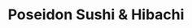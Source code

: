 ---
layout: place
title: "Poseidon Sushi & Hibachi"
permalink: /texas/stephenville/poseidon-sushi-hibachi.html
stateAbbr: TX
stateName: Texas
cityName: Stephenville
seo:
  name: "Poseidon Sushi & Hibachi"
  type: Restaurant
  links: https://poseidonsushihibachi.com/
description: "Poseidon Sushi & Hibachi serves delicious sushi in Stephenville, Texas. Try fresh Japanese dishes for a great dining experience. "
place_id: ChIJVx7wJpOxUYYRQstqvRzTIXU
photos:
  - name: >-
      places/ChIJVx7wJpOxUYYRQstqvRzTIXU/photos/AeeoHcLFp2GUeiD7OszWYy2W056B-wAK2_2LSc_X_V211yHHn2P61wMKpRfFurnjQZUQcthTXVZcmIM-SMN4nJlOnl8ul4ep7n5CTyyNCMAzZi4vlBFQ2DBXdLXnfYZlrU3vwxBYkb6ii6JxvLk_j9u6yhmdl4Vnd3EUPloOpObfXEy-fXIRmJF5h3kiPALd7jDG5zlpjsu3MwuqWLCcA36h6VEW_fj1Id-Yx4KwU9c_Amork1VHrPpgzcaj3yqtyq89IUQX66vBYbIWrwDJ9T15x58yuw0xsly35kI1HPde_oD1EzXmA7iTYC64TQM_FnYuKsNHrApQthrmWyOYTJ2P6gEi4TP5wKzehtc9qvaz7U3WwvZus24wxmuaHtVyC0e47GNya_3bDUdfAm1tTAxtHwvR7qspszXjDfyNHzvJnm5VP30l
    widthPx: 3024
    heightPx: 4032
    authorAttributions:
      - displayName: Emily Santos
        uri: https://maps.google.com/maps/contrib/108290932088286320265
        photoUri: >-
          https://lh3.googleusercontent.com/a-/ALV-UjU24MSWQotnB8Yl5z0v8SWsTYV_PDEQ4fjOtjlKZ5Wabf8HdPez=s100-p-k-no-mo
    flagContentUri: >-
      https://www.google.com/local/imagery/report/?cb_client=maps_api_places.places_api&image_key=!1e10!2sCIHM0ogKEICAgIDh5puS_AE&hl=en-US
    googleMapsUri: >-
      https://www.google.com/maps/place//data=!3m4!1e2!3m2!1sCIHM0ogKEICAgIDh5puS_AE!2e10!4m2!3m1!1s0x8651b19326f01e57:0x7521d31cbd6acb42
  - name: >-
      places/ChIJVx7wJpOxUYYRQstqvRzTIXU/photos/AeeoHcI0VQY1-HFEZM9RSfKmVnrAQc9IJkbgJeWGod8o4fJEvajDN1yrAlmm2XotM-W32cwTf0nH5Fqy09OBMokV7mhqQAJca8gzdss3qvaWs4ckZMEso6klLKl9rFWCd5_-5cz3GjPAYjHzP064xMhQ_u6SzeLgvZTX0Wvd7SI79m3ACssLzXSw7Zgc8RMc30dyDF7_8wPd3qe4iJH3ITDack1MeyGFexLLjDkmlRa49dKw_etr-qnEn2TAiORkFAxnrrSsAobdNqGB4ibJM3wiT-BLBCiPl1b9WrBnveJ8_9zfbEozlMrqEWsotM10wx7-sZHsq_GCF2EpbLIguKqh_ZtE_akWaLRQSTtSKH9jyMBsgf2sABPYc7aG90gvSrySZtEHm9glQoJnZ5W4Nv78hodr7FyZoNzpvLK94iGMBiPPDQ
    widthPx: 4032
    heightPx: 3024
    authorAttributions:
      - displayName: Clinton Jones
        uri: https://maps.google.com/maps/contrib/105458447435334488988
        photoUri: >-
          https://lh3.googleusercontent.com/a-/ALV-UjX3q4EYjoj4Qxn6b5aeEy4k1bkTZHqqJhJu1Ze88v1Jm7py-Adg=s100-p-k-no-mo
    flagContentUri: >-
      https://www.google.com/local/imagery/report/?cb_client=maps_api_places.places_api&image_key=!1e10!2sCIHM0ogKEICAgICTnLiLSg&hl=en-US
    googleMapsUri: >-
      https://www.google.com/maps/place//data=!3m4!1e2!3m2!1sCIHM0ogKEICAgICTnLiLSg!2e10!4m2!3m1!1s0x8651b19326f01e57:0x7521d31cbd6acb42
  - name: >-
      places/ChIJVx7wJpOxUYYRQstqvRzTIXU/photos/AeeoHcKNBUCaTSM_CJWyvPvWdi5gHfb43z--yMGldNqmOm9DdOfJGnZrTQmgyCESclqL_x9RTX6HJjtoLNMtJlnaeyMk05jhqTG07vrK9kUpBqhrhgkY8rcTcU8MDYRpJMDPYG7hCTLg3mxeH8YBk24T2LtuVTqkZpsrU_8nU7XC9_ywTs214iXqq_Ox6F8ckeIbI4DNdOAEI6UiiUUkgaGoQaVB1b2DCS1waN8tG3M20mzmHx-b2tfQ4tY_vxrIZ170LhNmFXqF6eqv96OYIJlvII8pz-NJGLdW6how5XI-qklGXNNEdBakatlQhLchj5YgKRIx-aetX4TWmN2HRkFxlygZMdXJcDG7PI7x9QnsmIt2beXiax-kBi9hm1Nde2eZv4qmpX4zhR-51tr6yj_sUNf5f6mKBXOiPA0SaO81WH9Jg9Y
    widthPx: 3024
    heightPx: 4032
    authorAttributions:
      - displayName: B.J. Gober
        uri: https://maps.google.com/maps/contrib/112440442748313141195
        photoUri: >-
          https://lh3.googleusercontent.com/a-/ALV-UjVK8NhnM2JV6iKdX9PRe0BQorvSbF--amvP_AQOxUk_Gq58fkjuow=s100-p-k-no-mo
    flagContentUri: >-
      https://www.google.com/local/imagery/report/?cb_client=maps_api_places.places_api&image_key=!1e10!2sCIHM0ogKEICAgIDZtqKZmgE&hl=en-US
    googleMapsUri: >-
      https://www.google.com/maps/place//data=!3m4!1e2!3m2!1sCIHM0ogKEICAgIDZtqKZmgE!2e10!4m2!3m1!1s0x8651b19326f01e57:0x7521d31cbd6acb42
  - name: >-
      places/ChIJVx7wJpOxUYYRQstqvRzTIXU/photos/AeeoHcLuQ4fCz7Cnynd_P7fXGjIFSoCEEFYos0efl9YtOzTz9iVYrUOk4nd-ZWOqHV5d_A9IibcT4jxzVcaLXUItUo-HFtaGmpBAD9AIM5JZemew5Ci2-YHLF0owOPW0q0sna3LSOE0PP-BvK208zHZo8OA00zlLkqN91W9MQG7nsojyn_yaPsStYDADouAVWt-JWnbi67oDLIDMdh9qGahdotD-EWEk9ErZiVtHrbscWfwT2HuCh9YY-NXffz0TMq3yJX2iJEh6sAfBfnk_peDkhTOcHMzwulQA9RWgB9NzJqp9iZQGBY6dvW1dx2VsbOw2xZ3ERkQQ2eubkLg3Tar444URk5BV1kPgmJEqtl7o41bRCZIE1-vK9U2QT75_S0SL8oGZE8vBJDnjkxD0OgKiqVxatjXFjzpCZ5rJPcF9Drg
    widthPx: 3024
    heightPx: 4032
    authorAttributions:
      - displayName: Emily Santos
        uri: https://maps.google.com/maps/contrib/108290932088286320265
        photoUri: >-
          https://lh3.googleusercontent.com/a-/ALV-UjU24MSWQotnB8Yl5z0v8SWsTYV_PDEQ4fjOtjlKZ5Wabf8HdPez=s100-p-k-no-mo
    flagContentUri: >-
      https://www.google.com/local/imagery/report/?cb_client=maps_api_places.places_api&image_key=!1e10!2sCIHM0ogKEICAgIDh5puSKg&hl=en-US
    googleMapsUri: >-
      https://www.google.com/maps/place//data=!3m4!1e2!3m2!1sCIHM0ogKEICAgIDh5puSKg!2e10!4m2!3m1!1s0x8651b19326f01e57:0x7521d31cbd6acb42
  - name: >-
      places/ChIJVx7wJpOxUYYRQstqvRzTIXU/photos/AeeoHcLXb6XKiKVmHo3Jn9IT1GB3XHDvhqdK4FPCAd4XbTgzTaJq8G0-8X97SJx_0_qSrBpQKpAVjB1oDt6tBB8NiNSAOm3IkpA7YulcQGkTrCCX0-53TFMhj4DYsN_tmfoY79JIIWFHXVvEM__gdL9Jc1Rg-YFh4WG26oHCayiWqRCLk1yyPIWUELnHKeAzOxuLfwF-5E90D8SLmmxf6Sr-don4D0XiD-y1EsKNHv9x-pjcEfJKCCUADRM1cqm6F7c765eqRJmRnyTREIsOxJkQWwp_d1fVlRYMzf8l4qVmAo_GgibS5tWY-CXkYeA49RIFL-d7lsUvJNZj64D-KMq_sNbvEevcyHWSygoulRY5jGqVqSvRjK3F5RCwestrrKSOMEYt7KuUZS15Zlask_GgEd2au6Fx3Yx9Vsi870_fk335KDFx
    widthPx: 4032
    heightPx: 1960
    authorAttributions:
      - displayName: bpage User
        uri: https://maps.google.com/maps/contrib/105859028195442875612
        photoUri: >-
          https://lh3.googleusercontent.com/a/ACg8ocKaqw5hcfa-8zbauDRFnlFlJwLXa1Xh_BLoxbwu-rTtphfLqg=s100-p-k-no-mo
    flagContentUri: >-
      https://www.google.com/local/imagery/report/?cb_client=maps_api_places.places_api&image_key=!1e10!2sCIHM0ogKEICAgMCA0qH47QE&hl=en-US
    googleMapsUri: >-
      https://www.google.com/maps/place//data=!3m4!1e2!3m2!1sCIHM0ogKEICAgMCA0qH47QE!2e10!4m2!3m1!1s0x8651b19326f01e57:0x7521d31cbd6acb42
  - name: >-
      places/ChIJVx7wJpOxUYYRQstqvRzTIXU/photos/AeeoHcIDeYh6uDxMzurd2Qhae4wQPK4Fhi-GWF27pDaK00fnndnK7kvLaiA0WCM3ESQziHDpnBB53VynMznoeWKnTaTvys9Z8gqXrg1AY-FX2KSmQYrviCcu2r7z-G1VA1kdnBH5_mR4RkJUoR4ScRIruZWNFkv8fsWYqU3VJrFH1Sr7aEryUNr2TvHEdJrnqFyWh7tdTo3EJugwQ1VXgIT24CTZcTT_hT_4CxXkwpoJQz5xO53bfb4uJEVpMI1QTd9mK8zbUVA4q6Hoiv4kz-DOrYzmNqSE1MyZIQghafwOiLpaHQKwMfmdlUq_qRok4A5mzL5vDY3_Y1OCyGHn4Ck8AzeRUc2y6VxHCGMn0O52Tx0Daxdx_tkaRuK7Aj9IJ1P3zYJyv6fkM7pdWGFTmKO_M8iMtgTk33Vp8ah03NsUKwS4mg
    widthPx: 3000
    heightPx: 4000
    authorAttributions:
      - displayName: TresaS58 “TresaS58”
        uri: https://maps.google.com/maps/contrib/108255446856310782497
        photoUri: >-
          https://lh3.googleusercontent.com/a-/ALV-UjUaXk8NK4VFizBbYyYHjQ5Tr0S-UBgV_GsvOFiJuOhf-q03XknG=s100-p-k-no-mo
    flagContentUri: >-
      https://www.google.com/local/imagery/report/?cb_client=maps_api_places.places_api&image_key=!1e10!2sCIHM0ogKEICAgICxnOCGJQ&hl=en-US
    googleMapsUri: >-
      https://www.google.com/maps/place//data=!3m4!1e2!3m2!1sCIHM0ogKEICAgICxnOCGJQ!2e10!4m2!3m1!1s0x8651b19326f01e57:0x7521d31cbd6acb42
  - name: >-
      places/ChIJVx7wJpOxUYYRQstqvRzTIXU/photos/AeeoHcKSdl3bxC12srh0Fua8_sbwugR0tfLkV_H6bqGLeA6Z3jMbhtpbMMRxJYsVJgszldIjf0pc9QuoRVnNvxWq8OVB9Lb1JsicgKoTP95cNKd3EevaeeOgDfxwN39Y5BHh_WiI1KElawq1veyykCuy4qlmAitP_NG4Jd7k1D3dgernY9bxU13Y_cUZJFpz4eV_Bwys_fZVZ3B3xrkg_urXYs6bunkUYT-l1JEM9V3cEHxrNifTiX4WUoxBWqdW5iZDn4-PZ2LoqyYd00aJKYS-3rQDf4AuS2jPHql-KDLZ8xtNlPozUyk5VaD8sfwUjUL5ArTzNVUbwu_yUBmIq4kA1Rov_wivjvp5puH1deuYjzPkdzLg-fbR0NfjaQVIdACmo5dPnXI08NqVPdeQxjM5Y0MPcopeXP_qW_Iq2mqiVtm6PA
    widthPx: 3024
    heightPx: 4032
    authorAttributions:
      - displayName: Ryan McBride
        uri: https://maps.google.com/maps/contrib/103008628345781723094
        photoUri: >-
          https://lh3.googleusercontent.com/a-/ALV-UjUpcsveRkC2mQEITr71fD0F7tYo7TDplOyZwBrQDlQ-qqisJ9RY=s100-p-k-no-mo
    flagContentUri: >-
      https://www.google.com/local/imagery/report/?cb_client=maps_api_places.places_api&image_key=!1e10!2sCIHM0ogKEICAgMCg1uSMag&hl=en-US
    googleMapsUri: >-
      https://www.google.com/maps/place//data=!3m4!1e2!3m2!1sCIHM0ogKEICAgMCg1uSMag!2e10!4m2!3m1!1s0x8651b19326f01e57:0x7521d31cbd6acb42
  - name: >-
      places/ChIJVx7wJpOxUYYRQstqvRzTIXU/photos/AeeoHcKcJIAzsZrLK6R0iDWk28hVui_7aL8PntiZQRsWnlvXzrpp0-tWJ8HTe6jTpSvRAQb2CkRE-AIjp8n-0Vmy2idfYG6mtl0E7fts-1laUMUfRoBUefsBV-8JBPL7L_9Mwb3a6yjNHw6a8FCvQzpLBlmCpP9wox0AfxCpsIFWWrmGmm_eZ_Oo5Oze1eGzxFejXuuQHVcHvkgs81t9nKDqC584rhtf_AsNbBJmQ-QqMLY918fbukbn31KVG1pja-qk8xwJpptIWTU3PtvbSKeAHX0JBfBj7AN2DdkbDs4SN8yyhNKsuQdfbfLyClQ-gOEBQBfIZbVa1UZ4xBtxoTGz-M1slAcc_D6LhVMMwKH_vvrl1saDGvl1Rd35YYiowfYOm0IIq7asV-Xv__bO9yICxYrbN0EIJdTN1d9r4b74NfwUY3E4
    widthPx: 3000
    heightPx: 4000
    authorAttributions:
      - displayName: James Richardson (Eternal Rock)
        uri: https://maps.google.com/maps/contrib/106000055380261699240
        photoUri: >-
          https://lh3.googleusercontent.com/a-/ALV-UjUN2XY-I9VbmExFJNcTg1wTm4irKxJR2XB5qscEfwYUKxnylFng=s100-p-k-no-mo
    flagContentUri: >-
      https://www.google.com/local/imagery/report/?cb_client=maps_api_places.places_api&image_key=!1e10!2sCIHM0ogKEICAgMCQgJ75pAE&hl=en-US
    googleMapsUri: >-
      https://www.google.com/maps/place//data=!3m4!1e2!3m2!1sCIHM0ogKEICAgMCQgJ75pAE!2e10!4m2!3m1!1s0x8651b19326f01e57:0x7521d31cbd6acb42
  - name: >-
      places/ChIJVx7wJpOxUYYRQstqvRzTIXU/photos/AeeoHcK8mTvrpHFS-3LVreCMBsly9oCGsmorGRgritVObAgEvQP4AYjJQhmyd_RGiVWsXPncxq7jiLz_6S0Z26W-SLSQvsCL6nZutZ2xS3xPaSlzWdEiXkZO6duU4BI2yfpLFUTvnpIe4yuboYqQDq09mHIMQIo13K9i3d_2WXwIx8BirY24KY-IwRkeG6mkCbfixutXgjyHF-nzy4SajMsXNPboYYDm3APBjdhVbld8QZwC6AnZzNDXW1YhztwXEmaFIQztHILRAnHOjJFLPRX6fjUIOuNj80BvzZtuKs7-GqPkQ269-IvmWYwEgYlGXMmkvb6SupkjeA28rZKIGQ2CDgthEMocbpI9dzKXCh-SUyJ-33A3epvDi0dz0egJdMAE4dm1jzpLILyJ_ec3hu3DwRbHr1Hj2VPcBWsyxN4CmWrIxw
    widthPx: 4000
    heightPx: 3000
    authorAttributions:
      - displayName: Charles Laird
        uri: https://maps.google.com/maps/contrib/106221865514368232296
        photoUri: >-
          https://lh3.googleusercontent.com/a-/ALV-UjXtpgd8mKEAo_QcVKUdwhKE6D8V4FzzT0BdzRb1IbQajQzx_Y66=s100-p-k-no-mo
    flagContentUri: >-
      https://www.google.com/local/imagery/report/?cb_client=maps_api_places.places_api&image_key=!1e10!2sCIHM0ogKEICAgIDV34GhAw&hl=en-US
    googleMapsUri: >-
      https://www.google.com/maps/place//data=!3m4!1e2!3m2!1sCIHM0ogKEICAgIDV34GhAw!2e10!4m2!3m1!1s0x8651b19326f01e57:0x7521d31cbd6acb42
  - name: >-
      places/ChIJVx7wJpOxUYYRQstqvRzTIXU/photos/AeeoHcJuaZWRzU3QlJjEm8lRaTFnjCPTsyZOARjpXmPnGnzxR7oMpJi1c5HkRJbwDRZ6xuLkBdR5RVCDfG8To5TRagi39QO4dZSLvU3Vd573nI2ytLaUTbyj7qgjIyu7apWHoV3mqOFi5J8qZwLLzGck_mpjcWvBewnlL6uCyBDLFDDf2jyPp4VUhNTb4UJlo3V-MOEZ21GhD-VNJ-5r-z7R4zrsFtFH7nsQXaOgFqI_y54xOu7jjazOao1Fv4JaKXk-uyJcArKrnPJ9X9r53XrdxeNN5x_uIoNpn5oK9ANZtEN0pxrSUk5kREx0Q7mv0KMmCtgskuC7-VxDDrOCwaKdelWnr_vQaIMgIBrbaJldLFpkYyc5gDPX5b1Gjmn3a9JYN7AGJQhrGqHZ4N78Dn5Msvm7ExHV1NUFnyNqWiuq-Vs7OMDD
    widthPx: 1008
    heightPx: 1792
    authorAttributions:
      - displayName: Kaeson White
        uri: https://maps.google.com/maps/contrib/109382843345764167745
        photoUri: >-
          https://lh3.googleusercontent.com/a-/ALV-UjWp9NnmMR-djexP5_5M93VXFTlSIgQxB3dXDcaVa4Xy9Ghjeokn=s100-p-k-no-mo
    flagContentUri: >-
      https://www.google.com/local/imagery/report/?cb_client=maps_api_places.places_api&image_key=!1e10!2sCIHM0ogKEICAgMCQ2uSspwE&hl=en-US
    googleMapsUri: >-
      https://www.google.com/maps/place//data=!3m4!1e2!3m2!1sCIHM0ogKEICAgMCQ2uSspwE!2e10!4m2!3m1!1s0x8651b19326f01e57:0x7521d31cbd6acb42
address: 2675 W Washington St Suite 500, Stephenville, TX 76401, USA
street: 2675 W Washington St Suite 500
city: Stephenville
state: TX
zip: '76401'
country: USA
neighborhood: null
latitude: '32.207754'
longitude: '-98.234314'
accessibility_options:
  wheelchairAccessibleParking: true
  wheelchairAccessibleEntrance: true
  wheelchairAccessibleRestroom: true
  wheelchairAccessibleSeating: true
business_status: OPERATIONAL
name: Poseidon Sushi & Hibachi
google_maps_links:
  directionsUri: >-
    https://www.google.com/maps/dir//''/data=!4m7!4m6!1m1!4e2!1m2!1m1!1s0x8651b19326f01e57:0x7521d31cbd6acb42!3e0
  placeUri: https://maps.google.com/?cid=8440259297059457858
  writeAReviewUri: >-
    https://www.google.com/maps/place//data=!4m3!3m2!1s0x8651b19326f01e57:0x7521d31cbd6acb42!12e1
  reviewsUri: >-
    https://www.google.com/maps/place//data=!4m4!3m3!1s0x8651b19326f01e57:0x7521d31cbd6acb42!9m1!1b1
  photosUri: >-
    https://www.google.com/maps/place//data=!4m3!3m2!1s0x8651b19326f01e57:0x7521d31cbd6acb42!10e5
primary_type: Japanese Restaurant
opening_hours:
  regular: null
  current: null
secondary_opening_hours:
  regular:
    weekdayDescriptions: null
    type: null
  current:
    weekdayDescriptions: null
    type: null
phone: (254) 434-4155
price_level: PRICE_LEVEL_MODERATE
price_range: $20 &ndash; $30
rating: '4.2'
rating_count: 210
website: https://poseidonsushihibachi.com/
reviews: null
parking_options: null
payment_options: null
allow_dogs: null
curbside_pickup: null
delivery: null
dine_in: null
good_for_children: null
good_for_groups: null
good_for_sports: null
live_music: null
menu_for_children: null
outdoor_seating: null
reservable: null
restroom: null
serves_beer: null
serves_breakfast: null
serves_brunch: null
serves_cocktails: null
serves_coffee: null
serves_dinner: null
serves_dessert: null
serves_lunch: null
serves_vegetarian_food: null
serves_wine: null
takeout: null
summary: null

---